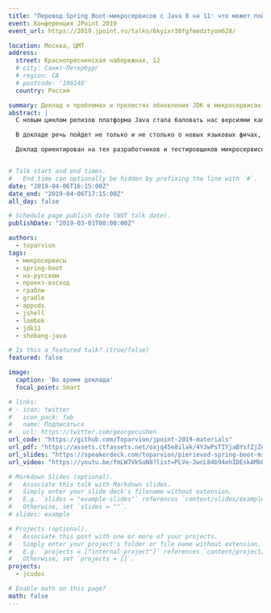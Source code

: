 ```yaml
---
title: "Перевод Spring Boot-микросервисов с Java 8 на 11: что может пойти не так?"
event: Конференция JPoint 2019
event_url: https://2019.jpoint.ru/talks/6kyixr30fgfmedztyom628/

location: Москва, ЦМТ
address:
  street: Краснопресненская набережная, 12
  # city: Санкт-Петербург
  # region: CA
  # postcode: '196140'
  country: Россия

summary: Доклад о проблемах и прелестях обновления JDK в микросервисах
abstract: |
  С новым циклом релизов платформа Java стала баловать нас версиями каждые полгода, но мало кто в enterprise-мире торопится на них переходить. Однако Java 11 стала исключением — благодаря сразу нескольким факторам она показалась многим подходящей целью для обновления. И всё бы ничего, но если у вас парк микросервисов на Spring Boot, это обновление может стать несколько более занимательным, чем просто перещёлкнуть версию...

  В докладе речь пойдет не только и не столько о новых языковых фичах, сколько о граблях на пути обновления Boot-микросервисов в целом, начиная со сборки (например, Gradle-ом) и заканчивая развёртыванием Docker-контейнеров (например, в Kubernetes). Отдельно поговорим о том, чего ждать от перехода на Spring Boot версии 2.1 (начавшей поддерживать Java 11) и его спутников, привносящих немало новшеств и спецэффектов.

  Доклад ориентирован на тех разработчиков и тестировщиков микросервисных приложений на Spring Boot, которые переводят или планируют перевести свои продукты на 11-ю версию платформы Java.


# Talk start and end times.
#   End time can optionally be hidden by prefixing the line with `#`.
date: "2019-04-06T16:15:00Z"
date_end: "2019-04-06T17:15:00Z"
all_day: false

# Schedule page publish date (NOT talk date).
publishDate: "2019-03-01T00:00:00Z"

authors:
  - toparvion
tags:
  - микросервисы
  - spring-boot
  - на-русском
  - проект-восход  
  - грабли
  - gradle
  - appcds
  - jshell
  - lombok
  - jdk11
  - shebang-java

# Is this a featured talk? (true/false)
featured: false

image:
  caption: 'Во время доклада'
  focal_point: Smart

# links:
# - icon: twitter
#   icon_pack: fab
#   name: Подписаться
#   url: https://twitter.com/georgecushen
url_code: "https://github.com/Toparvion/jpoint-2019-materials"
url_pdf: "https://assets.ctfassets.net/oxjq45e8ilak/4YJwPsTIYjaBYsfZjZdsu6/77167737917f94faa9e2ed370f421063/Vladimir_Plizga_Perevod_Spring_Boot-mikroservisov_s_Java_8_na_11_chto_mozhet_poyti_ne_tak.pdf"
url_slides: "https://speakerdeck.com/toparvion/pierievod-spring-boot-mikrosiervisov-s-java-8-na-11-chto-mozhiet-poiti-nie-tak"
url_video: "https://youtu.be/fmLW7VkSuN8?list=PLVe-2wcL84b94ehIDEskAMbQKDzt5JZNS"

# Markdown Slides (optional).
#   Associate this talk with Markdown slides.
#   Simply enter your slide deck's filename without extension.
#   E.g. `slides = "example-slides"` references `content/slides/example-slides.md`.
#   Otherwise, set `slides = ""`.
# slides: example

# Projects (optional).
#   Associate this post with one or more of your projects.
#   Simply enter your project's folder or file name without extension.
#   E.g. `projects = ["internal-project"]` references `content/project/deep-learning/index.md`.
#   Otherwise, set `projects = []`.
projects:
  - jcudos

# Enable math on this page?
math: false
---
```

